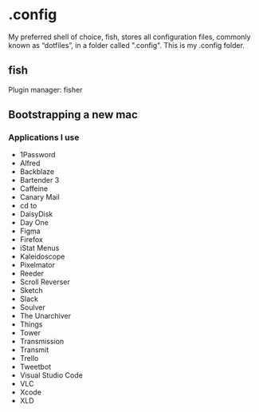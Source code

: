 # .config

My preferred shell of choice, fish, stores all configuration files, commonly
known as “dotfiles”, in a folder called ".config". This is my .config folder.

## fish

Plugin manager: fisher

## Bootstrapping a new mac

### Applications I use

- 1Password
- Alfred
- Backblaze
- Bartender 3
- Caffeine
- Canary Mail
- cd to
- DaisyDisk
- Day One
- Figma
- Firefox
- iStat Menus
- Kaleidoscope
- Pixelmator
- Reeder
- Scroll Reverser
- Sketch
- Slack
- Soulver
- The Unarchiver
- Things
- Tower
- Transmission
- Transmit
- Trello
- Tweetbot
- Visual Studio Code
- VLC
- Xcode
- XLD
